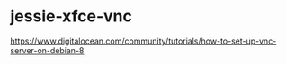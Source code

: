 # jessie-xfce-vnc
https://www.digitalocean.com/community/tutorials/how-to-set-up-vnc-server-on-debian-8
